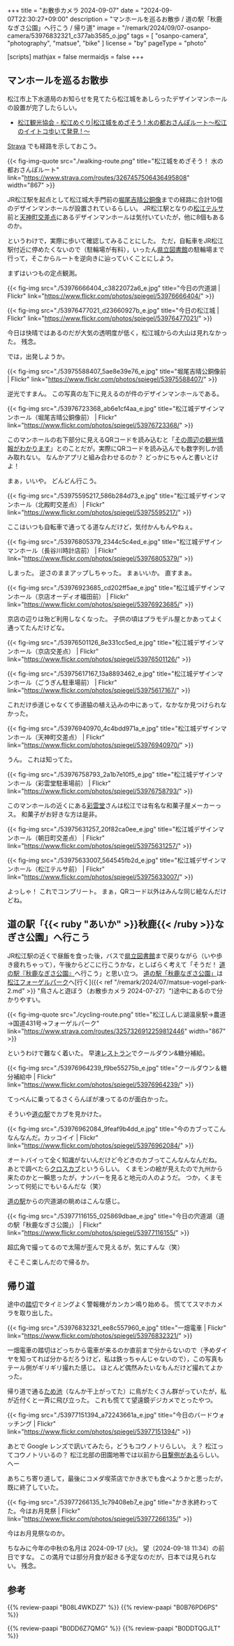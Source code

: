 +++
title = "お散歩カメラ 2024-09-07"
date =  "2024-09-07T22:30:27+09:00"
description = "マンホールを巡るお散歩 / 道の駅「秋鹿なぎさ公園」へ行こう / 帰り道"
image = "/remark/2024/09/07-osanpo-camera/53976832321_c377ab3585_o.jpg"
tags = [ "osanpo-camera", "photography", "matsue", "bike" ]
license = "by"
pageType = "photo"

[scripts]
  mathjax = false
  mermaidjs = false
+++

## マンホールを巡るお散歩

松江市上下水道局のお知らせを見てたら松江城をあしらったデザインマンホールの設置が完了したらしい。

- [松江観光協会 - 松江めぐり|松江城をめざそう ! 水の都おさんぽルート～松江のイイトコ歩いて発見 ! ～](https://www.kankou-matsue.jp/omoshiro/manhole)

[Strava] でも経路を示しておこう。

{{< fig-img-quote src="./walking-route.png" title="松江城をめざそう！ 水の都おさんぽルート" link="https://www.strava.com/routes/3267457506436495808" width="867" >}}


JR松江駅を起点として松江城大手門前の[堀尾吉晴公銅像]までの経路に合計10個のデザインマンホールが設置されているらしい。
JR松江駅となりの[松江テルサ]前と[天神町交差点]にあるデザインマンホールは気付いていたが，他に8個もあるのか。

というわけで，実際に歩いて確認してみることにした。
ただ，自転車をJR松江駅付近に停めたくないので（駐輪場が有料），いったん[県立図書館][島根県立図書館]の駐輪場まで行って，そこからルートを逆向きに辿っていくことにしよう。

まずはいつもの定点観測。

{{< fig-img src="./53976666404_c3822072a6_e.jpg" title="今日の宍道湖 | Flickr" link="https://www.flickr.com/photos/spiegel/53976666404/" >}}

{{< fig-img src="./53976477021_d23660927b_e.jpg" title="今日の松江城 | Flickr" link="https://www.flickr.com/photos/spiegel/53976477021/" >}}

今日は快晴ではあるのだが大気の透明度が低く，松江城からの大山は見れなかった。
残念。

では，出発しようか。

{{< fig-img src="./53975588407_5ae8e39e76_e.jpg" title="堀尾吉晴公銅像前 | Flickr" link="https://www.flickr.com/photos/spiegel/53975588407/" >}}

逆光ですまん。
この写真の左下に見えるのが件のデザインマンホールである。

{{< fig-img src="./53976723368_ab6e1cf4aa_e.jpg" title="松江城デザインマンホール（堀尾吉晴公銅像前） | Flickr" link="https://www.flickr.com/photos/spiegel/53976723368/" >}}

このマンホールの右下部分に見えるQRコードを読み込むと「[その周辺の観光情報がわかります](https://www.kankou-matsue.jp/omoshiro/manhole "松江観光協会 - 松江めぐり|松江城をめざそう ! 水の都おさんぽルート～松江のイイトコ歩いて発見 ! ～")」とのことだが，実際にQRコードを読み込んでも数字列しか読み取れない。
なんかアプリと組み合わせるのか？ どっかにちゃんと書いとけよ！

まぁ，いいや。
どんどん行こう。

{{< fig-img src="./53975595217_586b284d73_e.jpg" title="松江城デザインマンホール（北殿町交差点） | Flickr" link="https://www.flickr.com/photos/spiegel/53975595217/" >}}

ここはいつも自転車で通ってる道なんだけど，気付かんもんやねぇ。

{{< fig-img src="./53976805379_2344c5c4ed_e.jpg" title="松江城デザインマンホール（長谷川時計店前） | Flickr" link="https://www.flickr.com/photos/spiegel/53976805379/" >}}

しまった。
逆さのままアップしちゃった。
まぁいいか。
直すまぁ。

{{< fig-img src="./53976923685_cd202ff5ae_e.jpg" title="松江城デザインマンホール（京店オーディオ福田前） | Flickr" link="https://www.flickr.com/photos/spiegel/53976923685/" >}}

京店の辺りは殆ど利用しなくなった。
子供の頃はプラモデル屋とかあってよく通ってたんだけどな。

{{< fig-img src="./53976501126_8e331cc5ed_e.jpg" title="松江城デザインマンホール（京店交差点） | Flickr" link="https://www.flickr.com/photos/spiegel/53976501126/" >}}

{{< fig-img src="./53975617167_13a8893462_e.jpg" title="松江城デザインマンホール（ごうぎん駐車場前） | Flickr" link="https://www.flickr.com/photos/spiegel/53975617167/" >}}

これだけ歩道じゃなくて歩道脇の植え込みの中にあって，なかなか見つけられなかった。

{{< fig-img src="./53976940970_4c4bdd971a_e.jpg" title="松江城デザインマンホール（天神町交差点） | Flickr" link="https://www.flickr.com/photos/spiegel/53976940970/" >}}

うん。
これは知ってた。

{{< fig-img src="./53976758793_2a1b7e10f5_e.jpg" title="松江城デザインマンホール（彩雲堂駐車場前） | Flickr" link="https://www.flickr.com/photos/spiegel/53976758793/" >}}

このマンホールの近くにある[彩雲堂]さんは松江では有名な和菓子屋メーカーっス。
和菓子がお好きな方は是非。

{{< fig-img src="./53975631257_20f82ca0ee_e.jpg" title="松江城デザインマンホール（朝日町交差点） | Flickr" link="https://www.flickr.com/photos/spiegel/53975631257/" >}}

{{< fig-img src="./53975633007_564545fb2d_e.jpg" title="松江城デザインマンホール（松江テルサ前） | Flickr" link="https://www.flickr.com/photos/spiegel/53975633007/" >}}

よっしゃ！ これでコンプリート。
まぁ，QRコード以外はみんな同じ絵なんだけどね。

## 道の駅「{{< ruby "あいか" >}}秋鹿{{< /ruby >}}なぎさ公園」へ行こう

JR松江駅の近くで昼飯を食った後，バスで[県立図書館][島根県立図書館]まで戻りながら（いや歩き疲れちゃって），午後からどこに行こうかな，としばらく考えて「そうだ！ [道の駅『秋鹿なぎさ公園』][道の駅「秋鹿なぎさ公園」]へ行こう」と思い立つ。
[道の駅「秋鹿なぎさ公園」]は[松江フォーゲルパーク]へ[行く]({{< ref "/remark/2024/07/matsue-vogel-park-2.md" >}} "鳥さんと遊ぼう（お散歩カメラ 2024-07-27）")途中にあるので分かりやすい。

{{< fig-img-quote src="./cycling-route.png" title="松江しんじ湖温泉駅→農道→国道431号→フォーゲルパーク" link="https://www.strava.com/routes/3257326912259812446" width="867" >}}


というわけで難なく着いた。
早速[レストラン](https://skss-inc.com/facility/nagisa/res.html "道の駅 秋鹿なぎさ公園 レストラン")でクールダウン&糖分補給。

{{< fig-img src="./53976964239_f9be55275b_e.jpg" title="クールダウン＆糖分補給中 | Flickr" link="https://www.flickr.com/photos/spiegel/53976964239/" >}}

てっぺんに乗ってるさくらんぼが凍ってるのが面白かった。

そういや[道の駅][道の駅「秋鹿なぎさ公園」]でカブを見かけた。

{{< fig-img src="./53976962084_9feaf9b4dd_e.jpg" title="今のカブってこんなんなんだ。カッコイイ | Flickr" link="https://www.flickr.com/photos/spiegel/53976962084/" >}}

オートバイって全く知識がないんだけど今どきのカブってこんなんなんだね。
あとで調べたら[クロスカブ](https://www.honda.co.jp/CROSSCUB/ "クロスカブ50 / 110 | Honda公式サイト")というらしい。
くまモンの絵が見えたので九州から来たのかと一瞬思ったが，ナンバーを見ると地元の人のようだ。
つか，くまモンって何処にでもいるんだな（笑）

[道の駅][道の駅「秋鹿なぎさ公園」]からの宍道湖の眺めはこんな感じ。

{{< fig-img src="./53977116155_025869dbae_e.jpg" title="今日の宍道湖（道の駅「秋鹿なぎさ公園」） | Flickr" link="https://www.flickr.com/photos/spiegel/53977116155/" >}}

超広角で撮ってるので太陽が歪んで見えるが，気にすんな（笑）

そこそこ楽しんだので帰るか。

## 帰り道

途中の[踏切](https://maps.app.goo.gl/LwAuB8vDqGPMb5Lb6)でタイミングよく警報機がカンカン鳴り始める。
慌ててスマホカメラを取り出した。

{{< fig-img src="./53976832321_ee8c557960_e.jpg" title="一畑電車 | Flickr" link="https://www.flickr.com/photos/spiegel/53976832321/" >}}

一畑電車の踏切はどっちから電車が来るのか直前まで分からないので（予めダイヤを知ってれば分かるだろうけど，私は鉄っちゃんじゃないので），この写真もテール側がギリギリ撮れた感じ。
ほとんど偶然みたいなもんだけど撮れてよかった。

帰り道で通る[ため池](https://maps.app.goo.gl/5Ys6eqcs6hXreHmX6)（なんか干上がってた）に鳥がたくさん群がっていたが，私が近付くと一斉に飛び立った。
これも慌てて望遠鏡デジカメでとったやつ。

{{< fig-img src="./53977151394_a72243661a_e.jpg" title="今日のバードウォッチング | Flickr" link="https://www.flickr.com/photos/spiegel/53977151394/" >}}

あとで Google レンズで訊いてみたら，どうもコウノトリらしい。
え？ 松江ってコウノトリいるの？ 松江北部の田園地帯では以前から[目撃例がある](https://www.sanin-chuo.co.jp/articles/-/40881)らしい。
へー

あちこち寄り道して，最後にコメダ喫茶店でかき氷でも食べようかと思ったが，既に終了していた。

{{< fig-img src="./53977266135_1c79408eb7_e.jpg" title="かき氷終わってた。今はお月見祭 | Flickr" link="https://www.flickr.com/photos/spiegel/53977266135/" >}}

今はお月見祭なのか。

ちなみに今年の中秋の名月は 2024-09-17 (火)。
望（2024-09-18 11:34）の前日ですな。
この満月では部分月食が起きる予定なのだが，日本では見られない。
残念。

[Strava]: https://www.strava.com/ "Strava | アプリで簡単ラン、サイクリング、ハイキング - トレーニングの結果を追跡・シェア"
[島根県立図書館]: https://www.library.pref.shimane.lg.jp/ "島根県立図書館"
[堀尾吉晴公銅像]: https://maps.app.goo.gl/C8ixYSsbKkXWHaHQ8
[天神町交差点]: https://maps.app.goo.gl/yVcwYk7ufMyVN71q9
[彩雲堂]: https://www.saiundo.co.jp/ "島根県松江市の老舗和菓子屋　彩雲堂"
[松江テルサ]: https://www.matsue-terrsa.jp/ "松江テルサ - トップページ"
[道の駅「秋鹿なぎさ公園」]: https://skss-inc.com/facility/nagisa/ "道の駅 秋鹿なぎさ公園"
[松江フォーゲルパーク]: https://www.ichibata.co.jp/vogelpark/ "【公式】湖畔に広がる花と鳥の楽園《松江フォーゲルパーク》Matsue Vogel Park"

## 参考

{{% review-paapi "B08L4WKDZ7" %}} <!-- PowerShot ZOOM -->
{{% review-paapi "B0B76PD6PS" %}} <!-- サイクリング・シューズ GIRO Tracker -->

{{% review-paapi "B0DD6Z7QMG" %}} <!-- 天国のススメ！ 14 -->
{{% review-paapi "B0DDTQGJLT" %}} <!-- 森口博子 ANISON COVERS 2 -->

<!-- eof -->
